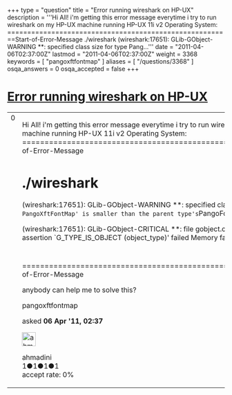 +++
type = "question"
title = "Error running wireshark on HP-UX"
description = '''Hi All! i&#x27;m getting this error message everytime i try to run wireshark on my HP-UX machine running HP-UX 11i v2 Operating System: ========================================================Start-of-Error-Message ./wireshark (wireshark:17651): GLib-GObject-WARNING **: specified class size for type Pang...'''
date = "2011-04-06T02:37:00Z"
lastmod = "2011-04-06T02:37:00Z"
weight = 3368
keywords = [ "pangoxftfontmap" ]
aliases = [ "/questions/3368" ]
osqa_answers = 0
osqa_accepted = false
+++

<div class="headNormal">

# [Error running wireshark on HP-UX](/questions/3368/error-running-wireshark-on-hp-ux)

</div>

<div id="main-body">

<div id="askform">

<table id="question-table" style="width:100%;"><colgroup><col style="width: 50%" /><col style="width: 50%" /></colgroup><tbody><tr class="odd"><td style="width: 30px; vertical-align: top"><div class="vote-buttons"><span id="post-3368-upvote" class="ajax-command post-vote up" rel="nofollow" title="I like this post (click again to cancel)"> </span><div id="post-3368-score" class="post-score" title="current number of votes">0</div><span id="post-3368-downvote" class="ajax-command post-vote down" rel="nofollow" title="I dont like this post (click again to cancel)"> </span> <span id="favorite-mark" class="ajax-command favorite-mark" rel="nofollow" title="mark/unmark this question as favorite (click again to cancel)"> </span><div id="favorite-count" class="favorite-count"></div></div></td><td><div id="item-right"><div class="question-body"><p>Hi All! i'm getting this error message everytime i try to run wireshark on my HP-UX machine running HP-UX 11i v2 Operating System: ========================================================Start-of-Error-Message</p><h1 id="wireshark">./wireshark</h1><p>(wireshark:17651): GLib-GObject-WARNING **: specified class size for type <code>PangoXftFontMap' is smaller than the parent type's</code>PangoFcFontMap' class size</p><p>(wireshark:17651): GLib-GObject-CRITICAL **: file gobject.c: line 1304: assertion `G_TYPE_IS_OBJECT (object_type)' failed Memory fault(coredump)</p><h1 id="section"></h1><p>========================================================End-of-Error-Message</p><p>anybody can help me to solve this?</p></h1></div><div id="question-tags" class="tags-container tags"><span class="post-tag tag-link-pangoxftfontmap" rel="tag" title="see questions tagged &#39;pangoxftfontmap&#39;">pangoxftfontmap</span></div><div id="question-controls" class="post-controls"></div><div class="post-update-info-container"><div class="post-update-info post-update-info-user"><p>asked <strong>06 Apr '11, 02:37</strong></p><img src="https://secure.gravatar.com/avatar/c0af4adfe9fabe1e2ff447e80fbb9583?s=32&amp;d=identicon&amp;r=g" class="gravatar" width="32" height="32" alt="ahmadini&#39;s gravatar image" /><p><span>ahmadini</span><br />
<span class="score" title="1 reputation points">1</span><span title="1 badges"><span class="badge1">●</span><span class="badgecount">1</span></span><span title="1 badges"><span class="silver">●</span><span class="badgecount">1</span></span><span title="1 badges"><span class="bronze">●</span><span class="badgecount">1</span></span><br />
<span class="accept_rate" title="Rate of the user&#39;s accepted answers">accept rate:</span> <span title="ahmadini has no accepted answers">0%</span></p></div></div><div id="comments-container-3368" class="comments-container"></div><div id="comment-tools-3368" class="comment-tools"></div><div class="clear"></div><div id="comment-3368-form-container" class="comment-form-container"></div><div class="clear"></div></div></td></tr></tbody></table>

</div>

</div>

